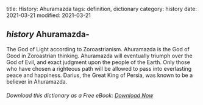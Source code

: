 title: History: Ahuramazda
tags: definition, dictionary
category: history
date: 2021-03-21
modified: 2021-03-21

## _history_ Ahuramazda-
The God of Light according to Zoroastrianism.
Ahuramazda is the God of Good in Zoroastrian thinking. Ahuramazda
will eventually triumph over the God of Evil, and exact judgment upon
the people of the Earth. Only those who have chosen a righteous path
will be allowed to pass into everlasting peace and happiness.
Darius, the Great King of Persia, was known to be a believer in
Ahuramazda.


###### Download *this* dictionary as a Free eBook: [Download Now]({static}static/SerfHistoryDictionary.pdf)

